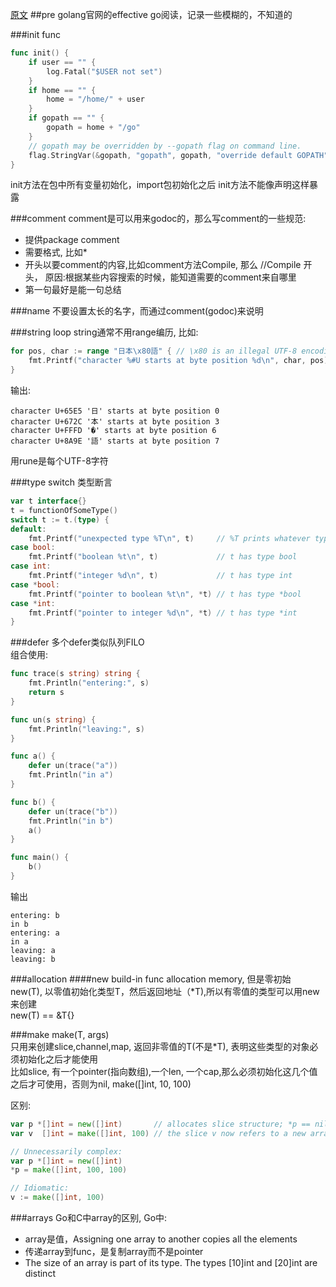 [原文](https://golang.org/doc/effective_go.html)
##pre
golang官网的effective go阅读，记录一些模糊的，不知道的

###init func
```go
func init() {
    if user == "" {
        log.Fatal("$USER not set")
    }
    if home == "" {
        home = "/home/" + user
    }
    if gopath == "" {
        gopath = home + "/go"
    }
    // gopath may be overridden by --gopath flag on command line.
    flag.StringVar(&gopath, "gopath", gopath, "override default GOPATH")
}
```
init方法在包中所有变量初始化，import包初始化之后
init方法不能像声明这样暴露

###comment
comment是可以用来godoc的，那么写comment的一些规范:
* 提供package comment
* 需要格式, 比如*
* 开头以要comment的内容,比如comment方法Compile, 那么 //Compile 开头， 原因:根据某些内容搜索的时候，能知道需要的comment来自哪里
* 第一句最好是能一句总结

###name
不要设置太长的名字，而通过comment(godoc)来说明  

###string loop
string通常不用range编历, 比如:
```go
for pos, char := range "日本\x80語" { // \x80 is an illegal UTF-8 encoding
    fmt.Printf("character %#U starts at byte position %d\n", char, pos)
}
```
输出:
```text
character U+65E5 '日' starts at byte position 0
character U+672C '本' starts at byte position 3
character U+FFFD '�' starts at byte position 6
character U+8A9E '語' starts at byte position 7
```
用rune是每个UTF-8字符

###type switch
类型断言
```go
var t interface{}
t = functionOfSomeType()
switch t := t.(type) {
default:
    fmt.Printf("unexpected type %T\n", t)     // %T prints whatever type t has
case bool:
    fmt.Printf("boolean %t\n", t)             // t has type bool
case int:
    fmt.Printf("integer %d\n", t)             // t has type int
case *bool:
    fmt.Printf("pointer to boolean %t\n", *t) // t has type *bool
case *int:
    fmt.Printf("pointer to integer %d\n", *t) // t has type *int
}
```

###defer
多个defer类似队列FILO  
组合使用:
```go
func trace(s string) string {
    fmt.Println("entering:", s)
    return s
}

func un(s string) {
    fmt.Println("leaving:", s)
}

func a() {
    defer un(trace("a"))
    fmt.Println("in a")
}

func b() {
    defer un(trace("b"))
    fmt.Println("in b")
    a()
}

func main() {
    b()
}
```
输出
```text
entering: b
in b
entering: a
in a
leaving: a
leaving: b
```

###allocation
####new
build-in func allocation memory, 但是零初始  
new(T), 以零值初始化类型T，然后返回地址（*T),所以有零值的类型可以用new来创建  
new(T) == &T{}  

###make
make(T, args)  
只用来创建slice,channel,map, 返回非零值的T(不是*T), 表明这些类型的对象必须初始化之后才能使用  
比如slice, 有一个pointer(指向数组),一个len, 一个cap,那么必须初始化这几个值之后才可使用，否则为nil, make([]int, 10, 100)  

区别:
```go
var p *[]int = new([]int)       // allocates slice structure; *p == nil; rarely useful
var v  []int = make([]int, 100) // the slice v now refers to a new array of 100 ints

// Unnecessarily complex:
var p *[]int = new([]int)
*p = make([]int, 100, 100)

// Idiomatic:
v := make([]int, 100)
```

###arrays
Go和C中array的区别, Go中:
* array是值，Assigning one array to another copies all the elements
* 传递array到func，是复制array而不是pointer
* The size of an array is part of its type. The types [10]int and [20]int are distinct




